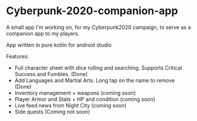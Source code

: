 # Cyberpunk-2020-companion-app
A small app I'm working on, for my Cyberpunk2020 campaign, to serve as a companion app to my players.


App written in pure kotlin for android studio


Features:
- Full character sheet with dice rolling and searching. Supports Critical Success and Fumbles. (Done)
- Add Languages and Martial Arts. Long tap on the name to remove (Done)
- Inventory management + weapons (coming soon)
- Player Armor and Stats + HP and condition (coming soon)
- Live feed news from Night City (coming soon)
- Side quests (Coming not soon)
